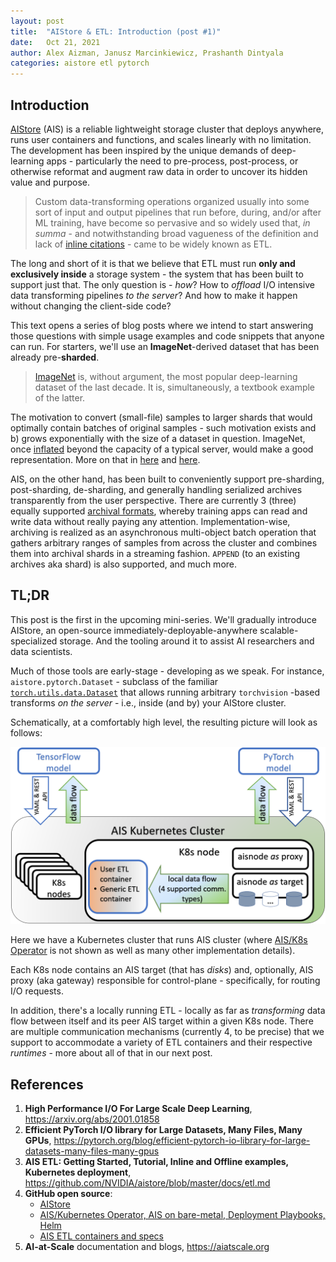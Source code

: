 ```yaml
---
layout: post
title:  "AIStore & ETL: Introduction (post #1)"
date:   Oct 21, 2021
author: Alex Aizman, Janusz Marcinkiewicz, Prashanth Dintyala
categories: aistore etl pytorch
---
```


## Introduction

[AIStore](https://github.com/NVIDIA/aistore) (AIS) is a reliable lightweight storage cluster that deploys anywhere, runs user containers and functions, and scales linearly with no limitation. The development has been inspired by the unique demands of deep-learning apps - particularly the need to pre-process, post-process, or otherwise reformat and augment raw data in order to uncover its hidden value and purpose.

> Custom data-transforming operations organized usually into some sort of input and output pipelines that run before, during, and/or after ML training, have become so pervasive and so widely used that, *in summa* - and notwithstanding broad vagueness of the definition and lack of [inline citations](https://en.wikipedia.org/wiki/Extract,_transform,_load) - came to be widely known as ETL.

The long and short of it is that we believe that ETL must run **only and exclusively inside** a storage system - the system that has been built to support just that. The only question is - *how*? How to *offload* I/O intensive data transforming pipelines *to the server*? And how to make it happen without changing the client-side code?

This text opens a series of blog posts where we intend to start answering those questions with simple usage examples and code snippets that anyone can run. For starters, we'll use an **ImageNet**-derived dataset that has been already pre-**sharded**.

> [ImageNet](https://www.image-net.org/download.php) is, without argument, the most popular deep-learning dataset of the last decade. It is, simultaneously, a textbook example of the latter.

The motivation to convert (small-file) samples to larger shards that would optimally contain batches of original samples - such motivation exists and b) grows exponentially with the size of a dataset in question. ImageNet, once [inflated](https://arxiv.org/abs/2001.01858) beyond the capacity of a typical server, would make a good representation. More on that in [here](https://eng.uber.com/scaling-hdfs/) and [here](http://www.acadpubl.eu/hub/2018-119-15/2/301.pdf).

AIS, on the other hand, has been built to conveniently support pre-sharding, post-sharding, de-sharding, and generally handling serialized archives transparently from the user perspective. There are currently 3 (three) equally supported [archival formats](https://github.com/NVIDIA/aistore/releases), whereby training apps can read and write data without really paying any attention. Implementation-wise, archiving is realized as an asynchronous multi-object batch operation that gathers arbitrary ranges of samples from across the cluster and combines them into archival shards in a streaming fashion. `APPEND` (to an existing archives aka shard) is also supported, and much more.

## TL;DR

This post is the first in the upcoming mini-series. We'll gradually introduce AIStore, an open-source immediately-deployable-anywhere scalable-specialized storage. And the tooling around it to assist AI researchers and data scientists.

Much of those tools are early-stage - developing as we speak. For instance, `aistore.pytorch.Dataset` - subclass of the familiar [`torch.utils.data.Dataset`](https://pytorch.org/docs/stable/data.html#torch.utils.data.Dataset) that allows running arbitrary `torchvision` -based transforms *on the server* - i.e., inside (and by) your AIStore cluster.

Schematically, at a comfortably high level, the resulting picture will look as follows:

![AIS-ETL Block Diagram](/docs/assets/ais-etl-series/block-diag-1.png)

Here we have a Kubernetes cluster that runs AIS cluster (where [AIS/K8s Operator](https://github.com/NVIDIA/ais-k8s/tree/master/operator) is not shown as well as many other implementation details).

Each K8s node contains an AIS target (that has *disks*) and, optionally, AIS proxy (aka gateway) responsible for control-plane - specifically, for routing I/O requests.

In addition, there's a locally running ETL - locally as far as *transforming* data flow between itself and its peer AIS target within a given K8s node. There are multiple communication mechanisms (currently 4, to be precise) that we support to accommodate a variety of ETL containers and their respective *runtimes* - more about all of that in our next post.

## References

1. **High Performance I/O For Large Scale Deep Learning**, https://arxiv.org/abs/2001.01858
2. **Efficient PyTorch I/O library for Large Datasets, Many Files, Many GPUs**, https://pytorch.org/blog/efficient-pytorch-io-library-for-large-datasets-many-files-many-gpus
3. **AIS ETL: Getting Started, Tutorial, Inline and Offline examples, Kubernetes deployment**, https://github.com/NVIDIA/aistore/blob/master/docs/etl.md
4. **GitHub open source**:
   - [AIStore](https://github.com/NVIDIA/aistore)
   - [AIS/Kubernetes Operator, AIS on bare-metal, Deployment Playbooks, Helm](https://github.com/NVIDIA/ais-k8s)
   - [AIS ETL containers and specs](https://github.com/NVIDIA/ais-etl)
5. **AI-at-Scale** documentation and blogs, https://aiatscale.org
